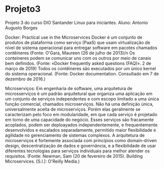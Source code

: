 # Projeto3
Projeto 3 do curso DIO Santander Linux para iniciantes. 
Aluno: Antonio Augusto Borges

Docker: Practical use in the Microservices 
Docker é um conjunto de produtos de plataforma como serviço (PaaS) que usam virtualização de nível de sistema operacional para entregar software em pacotes chamados contêineres (Fonte: O'Gara, Maureen (26 de julho de 2013)/n
Os conteineres podem se comunicar uns com os outros por meio de canais bem definidos. (Fonte: «Docker frequently asked questions (FAQ)». 2 de março de 2019)
Todos os contêineres são executados por um único kernel do sistema operacional. (Fonte: Docker documentation. Consultado em 7 de dezembro de 2016.)

Microserviços: Em engenharia de software, uma arquitetura de microsserviços é um padrão arquitetural que organiza uma aplicação em um conjunto de serviços independentes e com escopo limitado a uma única função comercial, chamados microserviços.
Não há uma definição única, universalmente aceita de microserviços. Porém elas geralmente se caracterizam pelo foco em modularidade, em que cada serviço é projetado em torno de uma capacidade do negócio. Esses serviços são fracamente acoplados, podem ser deploayados independentemente, e frequentemente desenvolvidos e escalados separadamente, permitido maior flexibilidade e agilidade no gerenciamento de sistemas complexos. A arquitetura de microserviços é fortemente associada com princípios como domain-driven design, descentralização de dados e governância, e a flexibilidade de usar diferentes tecnologias para serviços individuais para melhor atender os requisitos. (Fonte: Newman, Sam (20 de fevereiro de 2015). Building Microservices. [S.l.]: O'Reilly Media.)
